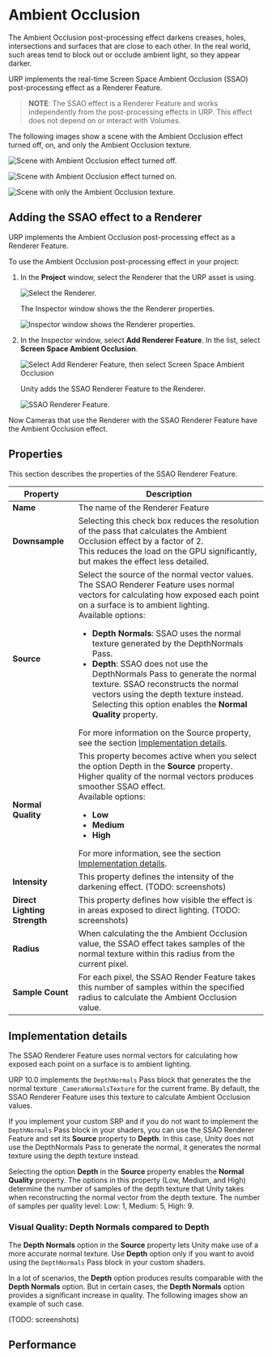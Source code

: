# Ambient Occlusion

The Ambient Occlusion post-processing effect darkens creases, holes, intersections and surfaces that are close to each other. In the real world, such areas tend to block out or occlude ambient light, so they appear darker.

URP implements the real-time Screen Space Ambient Occlusion (SSAO) post-processing effect as a Renderer Feature.

> **NOTE**: The SSAO effect is a Renderer Feature and works independently from the post-processing effects in URP. This effect does not depend on or interact with Volumes.

The following images show a scene with the Ambient Occlusion effect turned off, on, and only the Ambient Occlusion texture.

![Scene with Ambient Occlusion effect turned off.](Images/post-proc/ssao/scene-ssao-off.png)

![Scene with Ambient Occlusion effect turned on.](Images/post-proc/ssao/scene-ssao-on.png)

![Scene with only the Ambient Occlusion texture.](Images/post-proc/ssao/scene-ssao-only-ao.png)

## Adding the SSAO effect to a Renderer

URP implements the Ambient Occlusion post-processing effect as a Renderer Feature.

To use the Ambient Occlusion post-processing effect in your project:

1. In the __Project__ window, select the Renderer that the URP asset is using.

    ![Select the Renderer.](Images/post-proc/ssao/ssao-select-renderer.png)

    The Inspector window shows the the Renderer properties.

    ![Inspector window shows the Renderer properties.](Images\post-proc\ssao\ssao-inspector-no-rend-features.png)

2. In the Inspector window, select __Add Renderer Feature__. In the list, select __Screen Space Ambient Occlusion__.

    ![Select __Add Renderer Feature__, then select __Screen Space Ambient Occlusion__](Images/post-proc/ssao/ssao-select-renderer-feature.png)

    Unity adds the SSAO Renderer Feature to the Renderer.

    ![SSAO Renderer Feature.](Images/post-proc/ssao/ssao-renderer-feature-created.png)

Now Cameras that use the Renderer with the SSAO Renderer Feature have the Ambient Occlusion effect.

## Properties

This section describes the properties of the SSAO Renderer Feature.

| **Property**   | **Description**                                              |
| -------------- | ------------------------------------------------------------ |
| **Name**       | The name of the Renderer Feature                             |
| **Downsample**  | Selecting this check box reduces the resolution of the pass that calculates the Ambient Occlusion effect by a factor of 2.<br/>This reduces the load on the GPU significantly, but makes the effect less detailed. |
| **Source**     | Select the source of the normal vector values. The SSAO Renderer Feature uses normal vectors for calculating how exposed each point on a surface is to ambient lighting.<br />Available options:<ul><li><strong>Depth Normals</strong>: SSAO uses the normal texture generated by the DepthNormals Pass.</li><li><strong>Depth</strong>: SSAO does not use the DepthNormals Pass to generate the normal texture. SSAO reconstructs the normal vectors using the depth texture instead. Selecting this option enables the **Normal Quality** property.</li></ul>For more information on the Source property, see the section [Implementation details](#implementation-details). |
| **Normal Quality** | This property becomes active when you select the option Depth in the **Source** property.<br/>Higher quality of the normal vectors produces smoother SSAO effect.<br/>Available options:<ul><li><strong>Low</strong></li><li><strong>Medium</strong></li><li><strong>High</strong></li></ul>For more information, see the section [Implementation details](#implementation-details). |
| **Intensity** | This property defines the intensity of the darkening effect. (TODO: screenshots) |
| **Direct Lighting Strength** | This property defines how visible the effect is in areas exposed to direct lighting. (TODO: screenshots) |
| **Radius** | When calculating the the Ambient Occlusion value, the SSAO effect takes samples of the normal texture within this radius from the current pixel. |
| **Sample Count** | For each pixel, the SSAO Render Feature takes this number of samples within the specified radius to calculate the Ambient Occlusion value. |

<a name="#implementation-details"></a>

## Implementation details

The SSAO Renderer Feature uses normal vectors for calculating how exposed each point on a surface is to ambient lighting.

URP 10.0 implements the `DepthNormals` Pass block that generates the the normal texture `_CameraNormalsTexture` for the current frame. By default, the SSAO Renderer Feature uses this texture to calculate Ambient Occlusion values.

If you implement your custom SRP and if you do not want to implement the `DepthNormals` Pass block in your shaders, you can use the SSAO Renderer Feature and set its **Source** property to **Depth**. In this case, Unity does not use the DepthNormals Pass to generate the normal, it generates the normal texture using the depth texture instead.

Selecting the option **Depth** in the **Source** property enables the **Normal Quality** property. The options in this property (Low, Medium, and High) determine the number of samples of the depth texture that Unity takes when reconstructing the normal vector from the depth texture. The number of samples per quality level: Low: 1, Medium: 5, High: 9.

### Visual Quality: Depth Normals compared to Depth

The **Depth Normals** option in the **Source** property lets Unity make use of a more accurate normal texture. Use **Depth** option only if you want to avoid using the `DepthNormals` Pass block in your custom shaders.

In a lot of scenarios, the **Depth** option produces results comparable with the **Depth Normals** option. But in certain cases, the **Depth Normals** option provides a significant increase in quality. The following images show an example of such case. 

(TODO: screenshots)

## Performance



